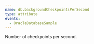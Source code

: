 ```yaml
---
name: db.backgroundCheckpointsPerSecond
type: attribute
events:
  - OracleDatabaseSample
---
```


Number of checkpoints per second.